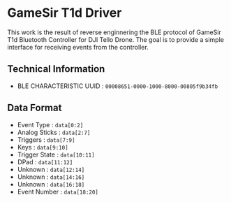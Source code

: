 # GameSir T1d Driver
This work is the result of reverse enginnering the BLE protocol of GameSir T1d Bluetooth Controller for DJI Tello Drone. The goal is to provide a simple interface for receiving events from the controller.

## Technical Information
 - BLE CHARACTERISTIC UUID : `00008651-0000-1000-8000-00805f9b34fb`

## Data Format 
 -  Event Type : `data[0:2]`
 -  Analog Sticks : `data[2:7]`
 -  Triggers : `data[7:9]`
 -  Keys : `data[9:10]`
 -  Trigger State : `data[10:11]`
 -  DPad : `data[11:12]`
 -  Unknown : `data[12:14]`
 -  Unknown : `data[14:16]`
 -  Unknown : `data[16:18]`
 -  Event Number : `data[18:20]`
